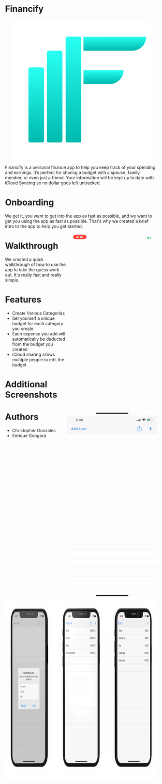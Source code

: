 # Financify
<p align="center">
  <img width="460" height="460" src="Financify/Resources/Assets.xcassets/Financify Onboarding Logo.imageset/Financify Onboarding Logo.png">
</p>
Financify is a personal finance app to help you keep track of your spending and earnings. It’s perfect for sharing a budget with a spouse, family member, or even just a friend. Your information will be kept up to date with iCloud Syncing so no dollar goes left untracked.

# Onboarding
We get it, you want to get into the app as fast as possible, and we want to get you using the app as fast as possible. That's why we created a brief intro to the app to help you get started.

<img style="float: right;" width="300" height="600" src="ReadMeAssets/OnboardingDemo.gif"> 

# Walkthrough
We created a quick walkthrough of how to use the app to take the guess work out. It's really fast and really simple.
<img style="float: right;" width="300" height="600" src="ReadMeAssets/WalkthroughDemo.gif"> 

# Features
* Create Various Categories
* Set yourself a unique budget for each category you create
* Each expense you add will automatically be deducted from the budget you created
* iCloud sharing allows multiple people to edit the budget

# Additional Screenshots
<img style="float: right;" width="2000" height="600" src="ReadMeAssets/ThreePhoneScreenshot.png"> 

# Authors
* Christopher Gonzales
* Enrique Gongora
